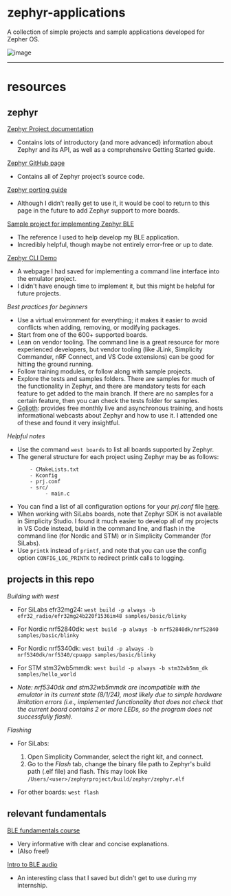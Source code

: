 # zephyr-applications

A collection of simple projects and sample applications developed for Zepher OS.

![image](https://github.com/user-attachments/assets/2ad55643-ffbd-47fa-b128-b6558aa83fc1)


-------

# resources

## zephyr

[Zephyr Project documentation](https://docs.zephyrproject.org/latest/index.html)
- Contains lots of introductory (and more advanced) information about Zephyr and its API, as well as a comprehensive Getting Started guide.

[Zephyr GitHub page](https://github.com/zephyrproject-rtos/zephyr)
- Contains all of Zephyr project’s source code.

[Zephyr porting guide](https://docs.zephyrproject.org/latest/hardware/porting/board_porting.html)
- Although I didn’t really get to use it, it would be cool to return to this page in the future to add Zephyr support to more boards.

[Sample project for implementing Zephyr BLE](https://devzone.nordicsemi.com/guides/nrf-connect-sdk-guides/b/getting-started/posts/ncs-ble-tutorial-part-1-custom-service-in-peripheral-role)
- The reference I used to help develop my BLE application.
- Incredibly helpful, though maybe not entirely error-free or up to date.

[Zephyr CLI Demo](https://docs.memfault.com/docs/mcu/demo-cli-cmds-ncs-zephyr)
- A webpage I had saved for implementing a command line interface into the emulator project.
- I didn't have enough time to implement it, but this might be helpful for future projects.

*Best practices for beginners*
- Use a virtual environment for everything; it makes it easier to avoid conflicts when adding, removing, or modifying packages.
- Start from one of the 600+ supported boards.
- Lean on vendor tooling. The command line is a great resource for more experienced developers, but vendor tooling (like JLink, Simplicity Commander, nRF Connect, and VS Code extensions) can be good for hitting the ground running.
- Follow training modules, or follow along with sample projects.
- Explore the tests and samples folders. There are samples for much of the functionality in Zephyr, and there are mandatory tests for each feature to get added to the main branch. If there are no samples for a certain feature, then you can check the tests folder for samples.
- [Golioth](https://training.golioth.io/): provides free monthly live and asynchronous training, and hosts informational webcasts about Zephyr and how to use it. I attended one of these and found it very insightful.

*Helpful notes*
- Use the command `west boards` to list all boards supported by Zephyr.
- The general structure for each project using Zephyr may be as follows:
  ```
      - CMakeLists.txt
      - Kconfig
      - prj.conf
      - src/
           - main.c
  ```
- You can find a list of all configuration options for your *prj.conf* file [here](https://docs.zephyrproject.org/2.7.5/reference/kconfig/index-all.html).
- When working with SiLabs boards, note that Zephyr SDK is not available in Simplicity Studio. I found it much easier to develop all of my projects in VS Code instead, build in the command line, and flash in the command line (for Nordic and STM) or in Simplicity Commander (for SiLabs).
- Use `printk` instead of `printf`, and note that you can use the config option `CONFIG_LOG_PRINTK` to redirect printk calls to logging.


## projects in this repo

*Building with west*
- For SiLabs efr32mg24: `west build -p always -b efr32_radio/efr32mg24b220f1536im48 samples/basic/blinky`
- For Nordic nrf52840dk: `west build -p always -b nrf52840dk/nrf52840 samples/basic/blinky`
- For Nordic nrf5340dk: `west build -p always -b nrf5340dk/nrf5340/cpuapp samples/basic/blinky`
- For STM stm32wb5mmdk: `west build -p always -b stm32wb5mm_dk samples/hello_world`

- *Note: nrf5340dk and stm32wb5mmdk are incompatible with the emulator in its current state (8/1/24), most likely due to simple hardware limitation errors (i.e., implemented functionality that does not check that the current board contains 2 or more LEDs, so the program does not successfully flash).*

*Flashing*
- For SiLabs:
  1. Open Simplicity Commander, select the right kit, and connect.
  2. Go to the *Flash* tab, change the binary file path to Zephyr's build path (.elf file) and flash. This may look like `/Users/<user>/zephyrproject/build/zephyr/zephyr.elf`
 
- For other boards:
  `west flash`


## relevant fundamentals

[BLE fundamentals course](https://academy.nordicsemi.com/courses/bluetooth-low-energy-fundamentals/)
- Very informative with clear and concise explanations.
- (Also free!)

[Intro to BLE audio](https://www.classcentral.com/classroom/youtube-introduction-to-bluetooth-le-audio-130822)
- An interesting class that I saved but didn't get to use during my internship.






